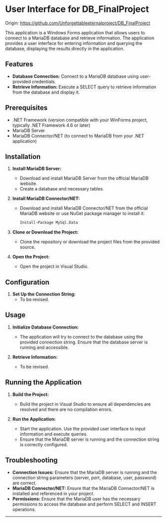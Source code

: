 # User Interface for DB_FinalProject


Origin: https://github.com/Unforgettableeternalproject/DB_FinalProject


This application is a Windows Forms application that allows users to connect to a MariaDB database and retrieve information. The application provides a user interface for entering information and querying the database, displaying the results directly in the application.

## Features

- **Database Connection:** Connect to a MariaDB database using user-provided credentials.
- **Retrieve Information:** Execute a SELECT query to retrieve information from the database and display it.

## Prerequisites

- .NET Framework (version compatible with your WinForms project, typically .NET Framework 4.6 or later)
- MariaDB Server
- MariaDB Connector/NET (to connect to MariaDB from your .NET application)

## Installation

1. **Install MariaDB Server:**
   - Download and install MariaDB Server from the official MariaDB website.
   - Create a database and necessary tables.

2. **Install MariaDB Connector/NET:**
   - Download and install MariaDB Connector/NET from the official MariaDB website or use NuGet package manager to install it:
     ```sh
     Install-Package MySql.Data
     ```

3. **Clone or Download the Project:**
   - Clone the repository or download the project files from the provided source.

4. **Open the Project:**
   - Open the project in Visual Studio.

## Configuration

1. **Set Up the Connection String:**
   - To be revised.

## Usage

1. **Initialize Database Connection:**
   - The application will try to connect to the database using the provided connection string. Ensure that the database server is running and accessible.

2. **Retrieve Information:**
   - To be revised.

## Running the Application

1. **Build the Project:**
   - Build the project in Visual Studio to ensure all dependencies are resolved and there are no compilation errors.

2. **Run the Application:**
   - Start the application. Use the provided user interface to input information and execute queries.
   - Ensure that the MariaDB server is running and the connection string is correctly configured.

## Troubleshooting

- **Connection Issues:** Ensure that the MariaDB server is running and the connection string parameters (server, port, database, user, password) are correct.
- **MariaDB Connector/NET:** Ensure that the MariaDB Connector/NET is installed and referenced in your project.
- **Permissions:** Ensure that the MariaDB user has the necessary permissions to access the database and perform SELECT and INSERT operations.

---